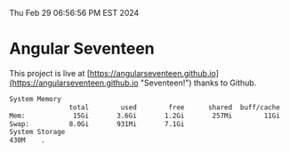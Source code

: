 Thu Feb 29 06:56:56 PM EST 2024

# Angular Seventeen


This project is live at [https://angularseventeen.github.io](https://angularseventeen.github.io "Seventeen!") thanks to Github.

```bash
System Memory
               total        used        free      shared  buff/cache   available
Mem:            15Gi       3.6Gi       1.2Gi       257Mi        11Gi        11Gi
Swap:          8.0Gi       931Mi       7.1Gi
System Storage
430M	.
```
